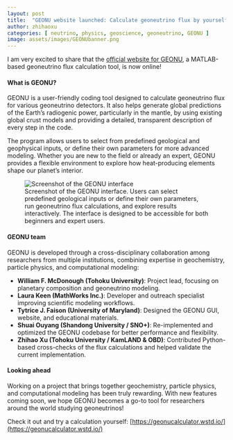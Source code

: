 ```yaml
---
layout: post
title:  "GEONU website launched: Calculate geoneutrino flux by yourself!"
author: zhihaoxu
categories: [ neutrino, physics, geoscience, geoneutrino, GEONU ]
image: assets/images/GEONUbanner.png
---
```


I am very excited to share that the [official website for GEONU](https://geonucalculator.wstd.io/), a MATLAB-based geoneutrino flux calculation tool, is now online!

<h4>What is GEONU?</h4>

GEONU is a user-friendly coding tool designed to calculate geoneutrino flux for various geoneutrino detectors.
It also helps generate global predictions of the Earth’s radiogenic power, particularly in the mantle,
by using existing global crust models and providing a detailed, transparent description of every step in the code.

The program allows users to select from predefined geological and geophysical inputs, or define their own parameters for more advanced modeling.
Whether you are new to the field or already an expert, GEONU provides a flexible environment to explore how heat-producing elements shape our planet’s interior.

<figure>
  <img src="{{site.baseurl}}/assets/images/GEONUinterface.png" alt="Screenshot of the GEONU interface">
  <figcaption>Screenshot of the GEONU interface. Users can select predefined geological inputs or define their own parameters, run geoneutrino flux calculations, and explore results interactively. The interface is designed to be accessible for both beginners and expert users.</figcaption>
</figure>

<h4>GEONU team</h4>
GEONU is developed through a cross-disciplinary collaboration among researchers from multiple institutions, combining expertise in geochemistry, particle physics, and computational modeling:

<ul>
  <li><strong>William F. McDonough (Tohoku University)</strong>: Project lead, focusing on planetary composition and geoneutrino modeling.</li>
  <li><strong>Laura Keen (MathWorks Inc.)</strong>: Developer and outreach specialist improving scientific modeling workflows.</li>
  <li><strong>Tytrice J. Faison (University of Maryland)</strong>: Designed the GEONU GUI, website, and educational materials.</li>
  <li><strong>Shuai Ouyang (Shandong University / SNO+)</strong>: Re-implemented and optimized the GEONU codebase for better performance and flexibility.</li>
  <li><strong>Zhihao Xu (Tohoku University / KamLAND & OBD)</strong>: Contributed Python-based cross-checks of the flux calculations and helped validate the current implementation.</li>
</ul>


<h4>Looking ahead</h4>
Working on a project that brings together geochemistry, particle physics, and computational modeling has been truly rewarding.
With new features coming soon, we hope GEONU becomes a go-to tool for researchers around the world studying geoneutrinos!

Check it out and try a calculation yourself: [https://geonucalculator.wstd.io/](https://geonucalculator.wstd.io/)
